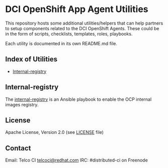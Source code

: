 # DCI OpenShift App Agent Utilities

This repository hosts some additional utilities/helpers that can help partners to setup components related to the DCI OpenShift Agents. These could be in the form of scripts, checklists, templates, roles, playbooks.

Each utility is documented in its own README.md file.

## Index of Utilities

- [Internal-registry](#internal-registry/README.md)


## Internal-registry

The [internal-registry](#internal-registry/README.md) is an Ansible playbook to enable the OCP internal images registry.

## License

Apache License, Version 2.0 (see [LICENSE](../LICENSE) file)

## Contact
Email: Telco CI <telcoci@redhat.com>
IRC: #distributed-ci on Freenode
